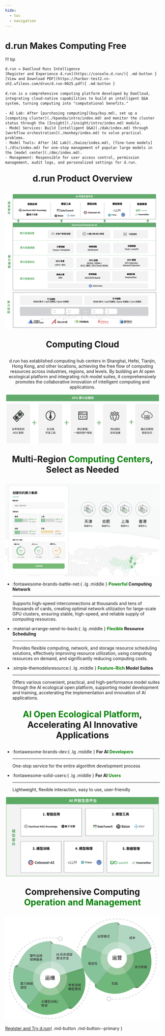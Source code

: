 ```yaml
---
hide:
  - toc
  - navigation
---
```


# d.run Makes Computing Free

!!! tip

    d.run = DaoCloud Runs Intelligence
    [Register and Experience d.run](https://console.d.run/){ .md-button }
    [View and Download PDF](https://harbor-test2.cn-sh2.ufileos.com/drun/d.run-0625.pdf){ .md-button }
    
    d.run is a comprehensive computing platform developed by DaoCloud,
    integrating cloud-native capabilities to build an intelligent Q&A system, turning computing into "computational benefits."

    - AI Lab: After [purchasing computing](buy/buy.md), set up a [computing cluster](./kpanda/intro/index.md) and monitor the cluster status through the [Insight](./insight/intro/index.md) module.
    - Model Services: Build [intelligent Q&A](./dak/index.md) through [workflow orchestration](./monkey/index.md) to solve practical problems.
    - Model Tools: After [AI Lab](./baize/index.md), [fine-tune models](./dtx/index.md) for one-stop management of popular large models in the [model center](./dmc/index.md).
    - Management: Responsible for user access control, permission management, audit logs, and personalized settings for d.run.

<div style="text-align: center;">
  <p style="font-size: 28px; font-weight: bold;">d.run Product Overview</p>
</div>

![Overview](../images/home05.png)

<div style="text-align: center;">
  <p style="font-size: 28px; font-weight: bold;">Computing Cloud</p>
  <p>d.run has established computing hub centers in Shanghai, Hefei, Tianjin, Hong Kong, and other locations, achieving the free flow of computing resources across industries, regions, and levels. By building an AI open ecological platform and integrating rich model suites, it comprehensively promotes the collaborative innovation of intelligent computing and applications.</p>
</div>

![Computing Cloud Service](../images/home01.png)

<div style="text-align: center;">
  <p style="font-size: 28px; font-weight: bold;">Multi-Region <font color="green">Computing Centers</font>, Select as Needed</p>
</div>

[![Multi-Region Computing Centers](../images/home02.png)](https://console.d.run/)

<div class="grid cards" markdown>

-   :fontawesome-brands-battle-net:{ .lg .middle } __<font color="green">Powerful</font> Computing Network__

    ---

    Supports high-speed interconnections at thousands and tens of thousands of cards, creating optimal network utilization for large-scale GPU clusters, ensuring stable, high-speed, and reliable supply of computing resources.

-   :material-arrange-send-to-back:{ .lg .middle } __<font color="green">Flexible</font> Resource Scheduling__

    ---

    Provides flexible computing, network, and storage resource scheduling solutions, effectively improving resource utilization, using computing resources on demand, and significantly reducing computing costs.

-   :simple-themodelsresource:{ .lg .middle } __<font color="green">Feature-Rich</font> Model Suites__

    ---

    Offers various convenient, practical, and high-performance model suites through the AI ecological open platform, supporting model development and training, accelerating the implementation and innovation of AI applications.

</div>

<div style="text-align: center;">
  <p style="font-size: 28px; font-weight: bold;"><font color="green">AI Open Ecological Platform</font>, Accelerating AI Innovative Applications</p>
</div>

<div class="grid cards" markdown>

-   :fontawesome-brands-dev:{ .lg .middle } __For AI <font color="green">Developers</font>__

    ---

    One-stop service for the entire algorithm development process

-   :fontawesome-solid-users:{ .lg .middle } __For AI <font color="green">Users</font>__

    ---

    Lightweight, flexible interaction, easy to use, user-friendly

</div>

![AI Open Ecological Platform](../images/home03.png)

<div style="text-align: center;">
  <p style="font-size: 28px; font-weight: bold;">Comprehensive Computing <font color="green">Operation and Management</font></p>
</div>

![Comprehensive Computing Operation and Management](../images/home04.png)

[Register and Try d.run](https://console.d.run/){ .md-button .md-button--primary }
